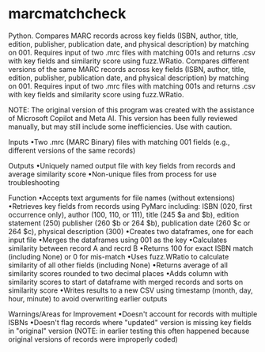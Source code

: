 # marcmatchcheck
Python. Compares MARC records across key fields (ISBN, author, title, edition, publisher, publication date, and physical description) by matching on 001. Requires input of two .mrc files with matching 001s and returns .csv with key fields and similarity score using fuzz.WRatio.
Compares different versions of the same MARC records across key fields (ISBN, author, title, edition, publisher, publication date, and physical description) by matching on 001. Requires input of two .mrc files with matching 001s and returns .csv with key fields and similarity score using fuzz.WRatio.

NOTE: The original version of this program was created with the assistance of Microsoft Copilot and Meta AI. This version has been fully reviewed manually, but may still include some inefficiencies. Use with caution.

Inputs
•Two .mrc (MARC Binary) files with matching 001 fields (e.g., different versions of the same records)

Outputs
•Uniquely named output file with key fields from records and average similarity score
•Non-unique files from process for use troubleshooting

Function
•Accepts text arguments for file names (without extensions)
•Retrieves key fields from records using PyMarc including: ISBN (020, first occurrence only), author (100, 110, or 111), title (245 $a and $b), edition statement (250) publisher (260 $b or 264 $b), publication date (260 $c or 264 $c), physical description (300)
•Creates two dataframes, one for each input file
•Merges the dataframes using 001 as the key
•Calculates similarity between record A and recrd B
    •Returns 100 for exact ISBN match (including None) or 0 for mis-match
    •Uses fuzz.WRatio to calculate similarity of all other fields (including None)
    •Returns average of all similarity scores rounded to two decimal places
•Adds column with similarity scores to start of dataframe with merged records and sorts on similarity score •Writes results to a new CSV using timestamp (month, day, hour, minute) to avoid overwriting earlier outputs

Warnings/Areas for Improvement
•Doesn't account for records with multiple ISBNs 
•Doesn't flag records where "updated" version is missing key fields in "original" version (NOTE: in earlier testing this often happened because original versions of records were improperly coded)
